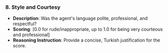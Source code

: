 ### 8. Style and Courtesy
- **Description**: Was the agent's language polite, professional, and respectful?
- **Scoring**: [0.0 for rude/inappropriate, up to 1.0 for being very courteous and professional]
- **Reasoning Instruction**: Provide a concise, Turkish justification for the score. 